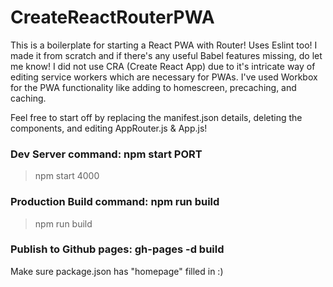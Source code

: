 # CreateReactRouterPWA

This is a boilerplate for starting a React PWA with Router! Uses Eslint too!
I made it from scratch and if there's any useful Babel features missing, do let me know!
I did not use CRA (Create React App) due to it's intricate way of editing service workers which are necessary for PWAs.
I've used Workbox for the PWA functionality like adding to homescreen, precaching, and caching.

Feel free to start off by replacing the manifest.json details, deleting the components, and editing AppRouter.js & App.js!


### Dev Server command: npm start PORT
> npm start 4000

### Production Build command: npm run build
> npm run build

### Publish to Github pages: gh-pages -d build
Make sure package.json has "homepage" filled in :)
